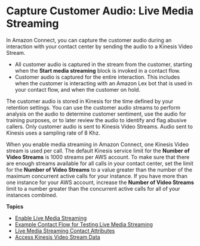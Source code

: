 # Capture Customer Audio: Live Media Streaming<a name="customer-voice-streams"></a>

In Amazon Connect, you can capture the customer audio during an interaction with your contact center by sending the audio to a Kinesis Video Stream\. 
+ All customer audio is captured in the stream from the customer, starting when the **Start media streaming** block is invoked in a contact flow\.
+ Customer audio is captured for the entire interaction\. This includes when the customer is interacting with an Amazon Lex bot that is used in your contact flow, and when the customer on hold\.

The customer audio is stored in Kinesis for the time defined by your retention settings\. You can use the customer audio streams to perform analysis on the audio to determine customer sentiment, use the audio for training purposes, or to later review the audio to identify and flag abusive callers\. Only customer audio is sent to Kinesis Video Streams\. Audio sent to Kinesis uses a sampling rate of 8 Khz\.

When you enable media streaming in Amazon Connect, one Kinesis Video stream is used per call\. The default Kinesis service limit for the **Number of Video Streams** is 1000 streams per AWS account\. To make sure that there are enough streams available for all calls in your contact center, set the limit for the **Number of Video Streams** to a value greater than the number of the maximum concurrent active calls for your instance\. If you have more than one instance for your AWS account, increase the **Number of Video Streams** limit to a number greater than the concurrent active calls for all of your instances combined\.

**Topics**
+ [Enable Live Media Streaming](enable-live-media-streams.md)
+ [Example Contact Flow for Testing Live Media Streaming](use-media-streams-blocks.md)
+ [Live Media Streaming Contact Attributes](media-streaming-attributes.md)
+ [Access Kinesis Video Stream Data](access-media-stream-data.md)